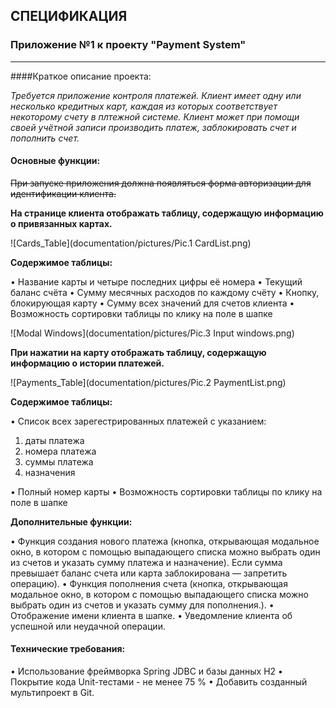 
## СПЕЦИФИКАЦИЯ

### Приложение №1 к проекту "Payment System"

------------

####Краткое описание проекта:

*Требуется приложение контроля платежей. Клиент имеет одну или несколько кредитных карт, каждая из которых 
соответствует некоторому счету в плтежной системе. Клиент может при помощи своей учётной записи производить 
платеж, заблокировать счет и пополнить счет.*

#### Основные функции:

~~При запуске приложения должна появляться форма авторизации для
идентификации клиента.~~

**На странице клиента отображать таблицу, содержащую информацию о привязанных картах.**

![Cards_Table](documentation/pictures/Pic.1 CardList.png)

**Содержимое таблицы:**

• Название карты и четыре последних цифры её номера
• Текущий баланс счёта
• Сумму месячных расходов по каждому счёту
• Кнопку, блокирующая карту
• Сумму всех значений для счетов клиента
• Возможность сортировки таблицы по клику на поле в шапке


![Modal Windows](documentation/pictures/Pic.3 Input windows.png)

**При нажатии на карту отображать таблицу, содержащую информацию о  истории платежей.**

![Payments_Table](documentation/pictures/Pic.2 PaymentList.png)

**Содержимое таблицы:**

• Список всех зарегестрированных платежей с указанием:
1. даты платежа
2. номера платежа
3. суммы платежа
4. назначения

• Полный номер карты
• Возможность сортировки таблицы по клику на поле в шапке

**Дополнительные функции:**

• Функция создания нового платежа (кнопка, открывающая модальное
окно, в котором с помощью выпадающего списка можно выбрать один
из счетов и указать сумму платежа и назначение).
Если сумма превышает баланс счета или карта заблокирована — запретить операцию).
• Функция пополнения счета (кнопка, открывающая модальное окно, в
котором с помощью выпадающего списка можно выбрать один из
счетов и указать сумму для пополнения.). 
• Отображение имени клиента в шапке.
• Уведомление клиента об успешной или неудачной операции. 

#### Технические требования:

• Использование фреймворка Spring JDBC и базы данных H2
• Покрытие кода Unit-тестами - не менее 75 %
• Добавить созданный мультипроект в Git.
